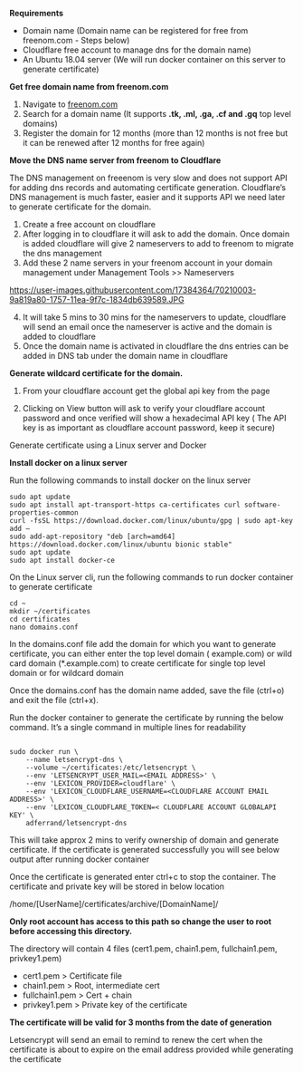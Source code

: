 **Requirements**
- Domain name (Domain name can be registered for free from freenom.com - Steps below)
- Cloudflare free account to manage dns for the domain name)
- An Ubuntu 18.04 server (We will run docker container on this server to generate certificate)

**Get free domain name from freenom.com**
1.	Navigate to [freenom.com](https://www.freenom.com/en/index.html?lang=en)
2.	Search for a domain name (It supports **.tk, .ml, .ga, .cf and .gq** top level domains)
3.	Register the domain for 12 months (more than 12 months is not free but it can be renewed after 12 months for free again)

**Move the DNS name server from freenom to Cloudflare**

The DNS management on freeenom is very slow and does not support API for adding dns records and automating certificate generation. Cloudflare’s DNS management is much faster, easier and it supports API we need later to generate certificate for the domain.

1.	Create a free account on cloudflare
2.	After logging in to cloudflare it will ask to add the domain. Once domain is added cloudflare will give 2 nameservers to add to freenom to migrate the dns management
3.	Add these 2 name servers in your freenom account in your domain management under Management Tools >> Nameservers

 https://user-images.githubusercontent.com/17384364/70210003-9a819a80-1757-11ea-9f7c-1834db639589.JPG
 
4.	It will take 5 mins to 30 mins for the nameservers to update, cloudflare will send an email once the nameserver is active and the domain is added to cloudflare
5.	Once the domain name is activated in cloudflare the dns entries can be added in DNS tab under the  domain name in cloudflare

 

**Generate wildcard certificate for the domain.**

1.	From your cloudflare account get the global api key from the page 
 

2.	Clicking on View button will ask to verify your cloudflare account password and once verified will show a hexadecimal API key ( The API key is as important as cloudflare account password, keep it secure)

Generate certificate using a Linux server and Docker

**Install docker on a linux server**

Run the following commands to install docker on the linux server 

	sudo apt update
	sudo apt install apt-transport-https ca-certificates curl software-properties-common
	curl -fsSL https://download.docker.com/linux/ubuntu/gpg | sudo apt-key add –
	sudo add-apt-repository "deb [arch=amd64] https://download.docker.com/linux/ubuntu bionic stable"
	sudo apt update
	sudo apt install docker-ce

On the Linux server cli, run the following commands to run docker container to generate certificate

	cd ~
	mkdir ~/certificates
	cd certificates
	nano domains.conf
	
In the domains.conf file add the domain for which you want to generate certificate, you can either enter the top level domain ( example.com) or wild card domain (*.example.com) to create certificate for single top level domain or for wildcard domain

Once the domains.conf has the domain name added, save the file (ctrl+o) and exit the file (ctrl+x).

Run the docker container to generate the certificate by running the below command. It’s a single command in multiple lines for readability

```

sudo docker run \
    --name letsencrypt-dns \
    --volume ~/certificates:/etc/letsencrypt \
    --env 'LETSENCRYPT_USER_MAIL=<EMAIL ADDRESS>' \
    --env 'LEXICON_PROVIDER=cloudflare' \
    --env 'LEXICON_CLOUDFLARE_USERNAME=<CLOUDFLARE ACCOUNT EMAIL ADDRESS>' \
    --env 'LEXICON_CLOUDFLARE_TOKEN=< CLOUDFLARE ACCOUNT GLOBALAPI KEY' \
    adferrand/letsencrypt-dns

```

This will take approx 2 mins to verify ownership of domain and generate certificate. If the certificate is generated successfully you will see below output after running docker container
 

Once the certificate is generated enter ctrl+c to stop the container.
The certificate and private key will be stored in below location

/home/[UserName]/certificates/archive/[DomainName]/

**Only root account has access to this path so change the user to root before accessing this directory.**

The directory will contain 4 files (cert1.pem, chain1.pem, fullchain1.pem, privkey1.pem)

- cert1.pem > Certificate file
- chain1.pem > Root, intermediate cert
- fullchain1.pem > Cert + chain
- privkey1.pem > Private key of the certificate

**The certificate will be valid for 3 months from the date of generation**

Letsencrypt will send an email to remind to renew the cert when the certificate is about to expire on the email address provided while generating the certificate

